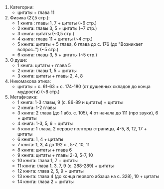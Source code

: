 1. Категории:
	- цитаты + глава 11
2. Физика (27,5 стр.):
	- 1 книга : главы 1, 7 + цитаты (~6 стр.)
	- 2 книга: главы 3, 5 + цитаты (~7 стр.)
	- 3 книга: цитаты (~0,5 стр.)
	- 4 книга: глава 11 + цитаты (~4 стр.)
	- 5 книга: цитаты + 5 глава, 6 глава до с. 176 (до "Возникает вопрос..")  (~5 стр.)
	- 6 книга: главы 3, 5 + цитаты (~5 стр.)
3. О душе:
	- 1 книга: цитаты + глава 5
	- 2 книга: главы 1, 5 + цитаты
	- 3 книга: цитаты + главы 2, 4, 8
4. Никомахова этика:
	- цитаты + с. 61-63 + с. 174-180 (от душевных складов до конца мудрости) (~8 стр.)
5. Метафизика:
	- 1 книга: 1-3 главы, 9 (с. 86-89 и цитаты) + цитаты
	- 2 книга: 1-2 главы
	- 3 книга: 2 глава (до 1 абз. с. 105), 4 от начала до 111 (про звуки), 6 + цитаты
	- 4 книга: 1-3, 5, 6 + цитаты
	- 5 книга: 1 глава, 2 первые полторы страницы, 4-5, 8, 12, 17 + цитаты
	- 6 книга: 1, 4 + цитаты
	- 7 книга: 1, 3, 4 до 192 с., 5-7, 10, 11
	- 8 книга: цитаты + глава 6
	- 9 книга: цитаты + главы 2-3, 5-7, 10
	- 10 книга: глава 1, 7 + цитаты
	- 11 книга: глава 1, 3, 7, 9 (с. 288-289) + цитаты
	- 12 книга: глава 2, 5, 9 + цитаты
	- 13 книга: глава 4 (до конца первого абзаца на с. 328), 10 + цитаты
	- 14 книга: глава 2 + цитаты
